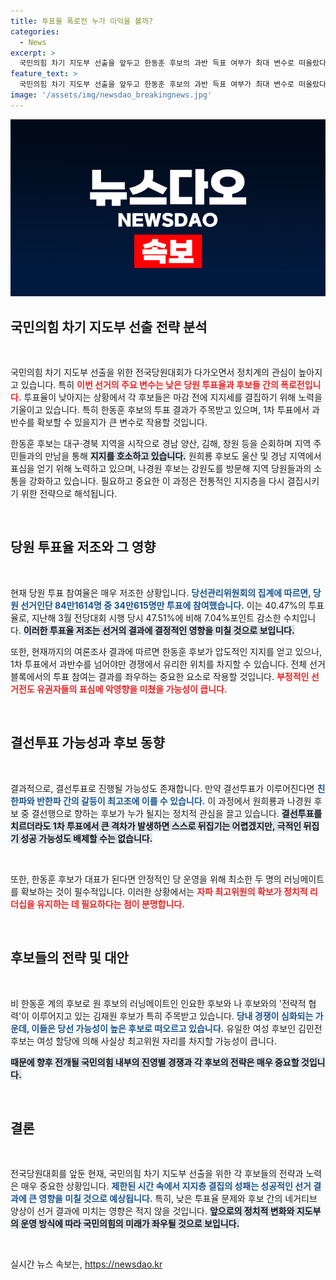 ```yaml
---
title: 투표율 폭로전 누가 이익을 볼까?
categories:
  - News
excerpt: >
  국민의힘 차기 지도부 선출을 앞두고 한동훈 후보의 과반 득표 여부가 최대 변수로 떠올랐다. 낮은 당원 투표율과 네거티브 선거전이 가른 명운, 결선투표의 가능성도 주목받고 있다. 22일까지 투표 현황에 따라 상황이 급변할 수 있다!
feature_text: >
  국민의힘 차기 지도부 선출을 앞두고 한동훈 후보의 과반 득표 여부가 최대 변수로 떠올랐다. 낮은 당원 투표율과 네거티브 선거전이 가른 명운, 결선투표의 가능성도 주목받고 있다. 22일까지 투표 현황에 따라 상황이 급변할 수 있다!
image: '/assets/img/newsdao_breakingnews.jpg'
---
```


<p><img src="/assets/img/newsdao_breakingnews.jpg" alt="pcversion 속보" /></p>

<h2 data-ke-size="size26">국민의힘 차기 지도부 선출 전략 분석</h2>

<p data-ke-size="size16">&nbsp;</p>

<p data-ke-size="size16">국민의힘 차기 지도부 선출을 위한 전국당원대회가 다가오면서 정치계의 관심이 높아지고 있습니다. 특히 <b><span style="color: #ee2323;">이번 선거의 주요 변수는 낮은 당원 투표율과 후보들 간의 폭로전입니다.</span></b> 투표율이 낮아지는 상황에서 각 후보들은 마감 전에 지지세를 결집하기 위해 노력을 기울이고 있습니다. 특히 한동훈 후보의 투표 결과가 주목받고 있으며, 1차 투표에서 과반수를 확보할 수 있을지가 큰 변수로 작용할 것입니다.</p>

<p data-ke-size="size16">한동훈 후보는 대구·경북 지역을 시작으로 경남 양산, 김해, 창원 등을 순회하며 지역 주민들과의 만남을 통해 <b><span style="background-color: #21538527;">지지를 호소하고 있습니다.</span></b> 원희룡 후보도 울산 및 경남 지역에서 표심을 얻기 위해 노력하고 있으며, 나경원 후보는 강원도를 방문해 지역 당원들과의 소통을 강화하고 있습니다. 필요하고 중요한 이 과정은 전통적인 지지층을 다시 결집시키기 위한 전략으로 해석됩니다.</p>

<p data-ke-size="size16">&nbsp;</p>

<h2 data-ke-size="size26">당원 투표율 저조와 그 영향</h2>

<p data-ke-size="size16">&nbsp;</p>

<p data-ke-size="size16">현재 당원 투표 참여율은 매우 저조한 상황입니다. <b><span style="color: #1a5490;">당선관리위원회의 집계에 따르면, 당원 선거인단 84만1614명 중 34만615명만 투표에 참여했습니다.</span></b> 이는 40.47%의 투표율로, 지난해 3월 전당대회 시행 당시 47.51%에 비해 7.04%포인트 감소한 수치입니다. <b><span style="background-color: #21538527;">이러한 투표율 저조는 선거의 결과에 결정적인 영향을 미칠 것으로 보입니다.</span></b> </p>

<p data-ke-size="size16">또한, 현재까지의 여론조사 결과에 따르면 한동훈 후보가 압도적인 지지를 얻고 있으나, 1차 투표에서 과반수를 넘어야만 경쟁에서 유리한 위치를 차지할 수 있습니다. 전체 선거 블록에서의 투표 참여는 결과를 좌우하는 중요한 요소로 작용할 것입니다. <b><span style="color: #ee2323;">부정적인 선거전도 유권자들의 표심에 악영향을 미쳤을 가능성이 큽니다.</span></b></p>

<p data-ke-size="size16">&nbsp;</p>

<h2 data-ke-size="size26">결선투표 가능성과 후보 동향</h2>

<p data-ke-size="size16">&nbsp;</p>

<p data-ke-size="size16">결과적으로, 결선투표로 진행될 가능성도 존재합니다. 만약 결선투표가 이루어진다면 <b><span style="color: #1a5490;">친한파와 반한파 간의 갈등이 최고조에 이를 수 있습니다.</span></b> 이 과정에서 원희룡과 나경원 후보 중 결선행으로 향하는 후보가 누가 될지는 정치적 관심을 끌고 있습니다. <b><span style="background-color: #21538527;">결선투표를 치르더라도 1차 투표에서 큰 격차가 발생하면 스스로 뒤집기는 어렵겠지만, 극적인 뒤집기 성공 가능성도 배제할 수는 없습니다.</span></b> </p>

<p data-ke-size="size16">&nbsp;</p>

<p data-ke-size="size16">또한, 한동훈 후보가 대표가 된다면 안정적인 당 운영을 위해 최소한 두 명의 러닝메이트를 확보하는 것이 필수적입니다. 이러한 상황에서는 <b><span style="color: #ee2323;">자파 최고위원의 확보가 정치적 리더십을 유지하는 데 필요하다는 점이 분명합니다.</span></b></p>

<p data-ke-size="size16">&nbsp;</p>

<h2 data-ke-size="size26">후보들의 전략 및 대안</h2>

<p data-ke-size="size16">&nbsp;</p>

<p data-ke-size="size16">비 한동훈 계의 후보로 원 후보의 러닝메이트인 인요한 후보와 나 후보와의 '전략적 협력'이 이루어지고 있는 김재원 후보가 특히 주목받고 있습니다. <b><span style="color: #1a5490;">당내 경쟁이 심화되는 가운데, 이들은 당선 가능성이 높은 후보로 떠오르고 있습니다.</span></b> 유일한 여성 후보인 김민전 후보는 여성 할당에 의해 사실상 최고위원 자리를 차지할 가능성이 큽니다.</p>

<p data-ke-size="size16"><b><span style="background-color: #21538527;">때문에 향후 전개될 국민의힘 내부의 진영별 경쟁과 각 후보의 전략은 매우 중요할 것입니다.</span></b></p>

<p data-ke-size="size16">&nbsp;</p>

<h2 data-ke-size="size26">결론</h2>

<p data-ke-size="size16">&nbsp;</p>

<p data-ke-size="size16">전국당원대회를 앞둔 현재, 국민의힘 차기 지도부 선출을 위한 각 후보들의 전략과 노력은 매우 중요한 상황입니다. <b><span style="color: #1a5490;">제한된 시간 속에서 지지층 결집의 성패는 성공적인 선거 결과에 큰 영향을 미칠 것으로 예상됩니다.</span></b> 특히, 낮은 투표율 문제와 후보 간의 네거티브 양상이 선거 결과에 미치는 영향은 적지 않을 것입니다. <b><span style="background-color: #21538527;">앞으로의 정치적 변화와 지도부의 운영 방식에 따라 국민의힘의 미래가 좌우될 것으로 보입니다.</span></b></p>

<p data-ke-size="size16">&nbsp;</p>
실시간 뉴스 속보는, <a href="https://newsdao.kr" rel="dofollow">https://newsdao.kr</a>


